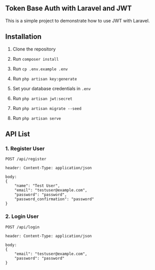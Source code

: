 ## Token Base Auth with Laravel and JWT

This is a simple project to demonstrate how to use JWT with Laravel.

## Installation

1. Clone the repository

2. Run `composer install`

3. Run `cp .env.example .env`

4. Run `php artisan key:generate`

5. Set your database credentials in `.env`

6. Run `php artisan jwt:secret`

7. Run `php artisan migrate --seed`

8. Run `php artisan serve`


## API List

### 1. Register User

```
POST /api/register

header: Content-Type: application/json

body:
{
    "name": "Test User",
    "email": "testuser@example.com",
    "password": "password",
    "password_confirmation": "password"
}
```

### 2. Login User

```
POST /api/login

header: Content-Type: application/json

body:
{
    "email": "testuser@example.com",
    "password": "password"
}
```
